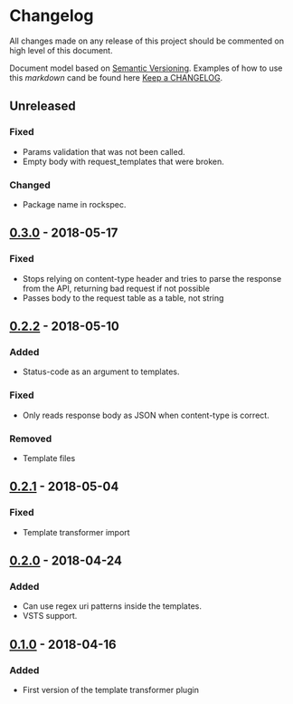 # Changelog

All changes made on any release of this project should be commented on high level of this document.

Document model based on [Semantic Versioning](http://semver.org/).
Examples of how to use this _markdown_ cand be found here [Keep a CHANGELOG](http://keepachangelog.com/).

## Unreleased
### Fixed
- Params validation that was not been called.
- Empty body with request_templates that were broken.

### Changed
- Package name in rockspec.

## [0.3.0](https://github.com/stone-payments/kong-plugin-template-transformer/tree/v0.3.0) - 2018-05-17
### Fixed
- Stops relying on content-type header and tries to parse the response from the API, returning bad request if not possible
- Passes body to the request table as a table, not string

## [0.2.2](https://github.com/stone-payments/kong-plugin-template-transformer/tree/v0.2.2) - 2018-05-10
### Added
- Status-code as an argument to templates.

### Fixed
- Only reads response body as JSON when content-type is correct.

### Removed
- Template files

## [0.2.1](https://github.com/stone-payments/kong-plugin-template-transformer/tree/v0.2.1) - 2018-05-04
### Fixed
- Template transformer import

## [0.2.0](https://github.com/stone-payments/kong-plugin-template-transformer/tree/v0.2.0) - 2018-04-24
### Added
- Can use regex uri patterns inside the templates.
- VSTS support.

## [0.1.0](https://github.com/stone-payments/kong-plugin-template-transformer/tree/v0.1.0) - 2018-04-16
### Added
- First version of the template transformer plugin


